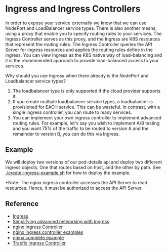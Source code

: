 # Ingress and Ingress Controllers #

In order to expose your service externally we know that we can use NodePort and LoadBalancer service types.  There is also another means, using a proxy that enable you to specify routing rules to your services.  The Ingress Controller serves as this proxy, and the Ingress are K8S resources that represent the routing rules.  The Ingress Controller queries the API Server for ingress resources and applies the routing rules define in the ingress.  You can view Ingress as the K8S native way of load-balancing and it is the recommended approach to provide load-balanced access to your services.

Why should you use Ingress when there already is the NodePort and Loadbalancer service types?  

1. The loadbalancer type is only supported if the cloud provider supports it.
2. If you create multiple loadbalancer service types, a loadbalancer is provisioned for EACH service.  This can be wasteful.  In contrast, with a single ingress controller, you can route to many services.  
3. You can implement your own ingress controller to implement advanced routing rules.  For example, let's say you wish to implement A/B testing and you want 75% of the traffic to be routed to version A and the remainder to version B, you can do this via Ingress. 

## Example ##

We will deploy two versions of our pod-details api and deploy two different ingress objects.  One that routes based on host, and the other by path.  See [./create-ingress-example.sh](create-ingress-example.sh) for how to deploy the example.

*Note:  The nginx ingress controller accesses the API Server to read resources.  Hence, it must be authorized to access the API Server.  

## Reference ##

* [Ingress](https://kubernetes.io/docs/concepts/services-networking/ingress/)
* [Simplifying advanced networking with Ingress](http://blog.kubernetes.io/2016/03/Kubernetes-1.2-and-simplifying-advanced-networking-with-Ingress.html)
* [nginx Ingress Controller](https://github.com/kubernetes/ingress-nginx)
* [nginx ingress controller examples](https://github.com/kubernetes/ingress-nginx/tree/master/docs/examples)
* [nginx complete example](https://github.com/nginxinc/kubernetes-ingress/tree/master/examples/complete-example)
* [Traefix Ingress Controller](https://docs.traefik.io/user-guide/kubernetes/)
